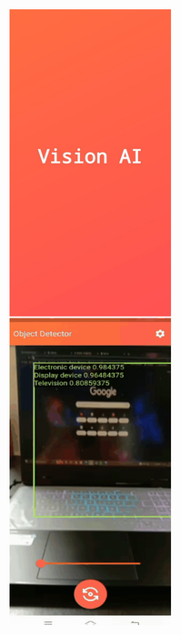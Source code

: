 


<div>
<img src="https://github.com/SuhaneeMavar/VisionAiApp/blob/main/AppSplashScreen.jpeg" width="284px" height="540">
<img src="https://github.com/SuhaneeMavar/SuhaneeMavar/blob/main/VisionAiApp.gif" width="284px" height="540">
</div>
